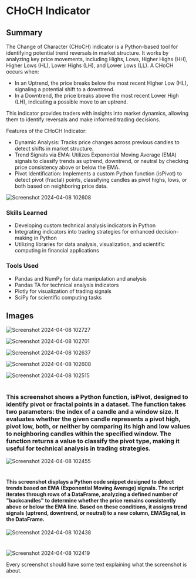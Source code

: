 # CHoCH Indicator

## Summary

The Change of Character (CHoCH) indicator is a Python-based tool for identifying potential trend reversals in market structure. It works by analyzing key price movements, including Highs, Lows, Higher Highs (HH), Higher Lows (HL), Lower Highs (LH), and Lower Lows (LL). A CHoCH occurs when:

- In an Uptrend, the price breaks below the most recent Higher Low (HL), signaling a potential shift to a downtrend.
- In a Downtrend, the price breaks above the most recent Lower High (LH), indicating a possible move to an uptrend.

This indicator provides traders with insights into market dynamics, allowing them to identify reversals and make informed trading decisions.

Features of the CHoCH Indicator:
- Dynamic Analysis: Tracks price changes across previous candles to detect shifts in market structure.
- Trend Signals via EMA: Utilizes Exponential Moving Average (EMA) signals to classify trends as uptrend, downtrend, or neutral by checking price consistency above or below the EMA.
- Pivot Identification: Implements a custom Python function (isPivot) to detect pivot (fractal) points, classifying candles as pivot highs, lows, or both based on neighboring price data.

![Screenshot 2024-04-08 102608](https://github.com/sarch25/CHoCH-Indicator/assets/130470960/df31afee-557f-4f55-adc1-764dfcfe7d7b)

### Skills Learned

- Developing custom technical analysis indicators in Python
- Integrating indicators into trading strategies for enhanced decision-making in Python
- Utilizing libraries for data analysis, visualization, and scientific computing in financial applications
  
### Tools Used

- Pandas and NumPy for data manipulation and analysis
- Pandas TA for technical analysis indicators
- Plotly for visualization of trading signals
- SciPy for scientific computing tasks

## Images


![Screenshot 2024-04-08 102727](https://github.com/sarch25/CHoCH-Indicator/assets/130470960/324ef9ce-ee5f-4882-96eb-ae5ab8a22def)

![Screenshot 2024-04-08 102701](https://github.com/sarch25/CHoCH-Indicator/assets/130470960/a4c87cfc-7c15-44b0-84e7-b846442ed8b8)

![Screenshot 2024-04-08 102637](https://github.com/sarch25/CHoCH-Indicator/assets/130470960/11250b8e-a4f7-44b2-8ae0-0fc55d1351cb)

![Screenshot 2024-04-08 102608](https://github.com/sarch25/CHoCH-Indicator/assets/130470960/df31afee-557f-4f55-adc1-764dfcfe7d7b)

![Screenshot 2024-04-08 102515](https://github.com/sarch25/CHoCH-Indicator/assets/130470960/cf96d356-b4a6-4d3a-8f3e-153be9e6b148)
#

### This screenshot shows a Python function, isPivot, designed to identify pivot or fractal points in a dataset. The function takes two parameters: the index of a candle and a window size. It evaluates whether the given candle represents a pivot high, pivot low, both, or neither by comparing its high and low values to neighboring candles within the specified window. The function returns a value to classify the pivot type, making it useful for technical analysis in trading strategies.
![Screenshot 2024-04-08 102455](https://github.com/sarch25/CHoCH-Indicator/assets/130470960/ba881f04-1209-4a3a-9e9a-ee15049100e4)
#

#### This screenshot displays a Python code snippet designed to detect trends based on EMA (Exponential Moving Average) signals. The script iterates through rows of a DataFrame, analyzing a defined number of "backcandles" to determine whether the price remains consistently above or below the EMA line. Based on these conditions, it assigns trend signals (uptrend, downtrend, or neutral) to a new column, EMASignal, in the DataFrame.

![Screenshot 2024-04-08 102438](https://github.com/sarch25/CHoCH-Indicator/assets/130470960/69db915c-37d1-44f2-9cc2-63aae2cd20c6)
#
![Screenshot 2024-04-08 102419](https://github.com/sarch25/CHoCH-Indicator/assets/130470960/d6746769-db7a-4dec-a6fd-e4c0a99cb08e)





Every screenshot should have some text explaining what the screenshot is about.
